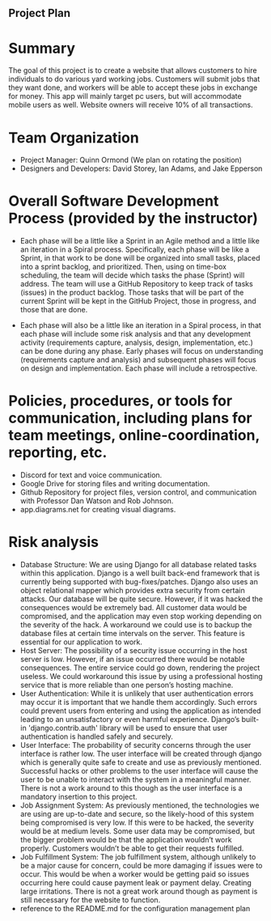 ## Project Plan

# Summary

The goal of this project is to create a website that allows customers to hire individuals to do various yard working jobs. Customers will submit jobs that they want done, and workers will be able to accept these jobs in exchange for money. This app will mainly target pc users, but will accommodate mobile users as well. Website owners will receive 10% of all transactions.

# Team Organization

- Project Manager: Quinn Ormond (We plan on rotating the position)
- Designers and Developers: David Storey, Ian Adams, and Jake Epperson

# Overall Software Development Process (provided by the instructor)

- Each phase will be a little like a Sprint in an Agile method and a little like an iteration in a Spiral process.  Specifically, each phase will be like a Sprint, in that work to be done will be organized into small tasks, placed into a sprint backlog, and prioritized.   Then, using on time-box scheduling, the team will decide which tasks the phase (Sprint) will address.  The team will use a GitHub Repository to keep track of tasks (issues) in the product backlog. Those tasks that will be part of the current Sprint will be kept in the GitHub Project, those in progress, and those that are done.

- Each phase will also be a little like an iteration in a Spiral process, in that each phase will include some risk analysis and that any development activity (requirements capture, analysis, design, implementation, etc.) can be done during any phase.  Early phases will focus on understanding (requirements capture and analysis) and subsequent phases will focus on design and implementation.  Each phase will include a retrospective.

# Policies, procedures, or tools for communication, including plans for team meetings, online-coordination, reporting, etc.

- Discord for text and voice communication.
- Google Drive for storing files and writing documentation.
- Github Repository for project files, version control, and communication with Professor Dan Watson and Rob Johnson.
- app.diagrams.net for creating visual diagrams.

# Risk analysis
- Database Structure: We are using Django for all database related tasks within this application. Django is a well built back-end framework that is currently being supported with bug-fixes/patches. Django also uses an object relational mapper which provides extra security from certain attacks. Our database will be quite secure. However, if it was hacked the consequences would be extremely bad. All customer data would be compromised, and the application may even stop working depending on the severity of the hack. A workaround we could use is to backup the database files at certain time intervals on the server. This feature is essential for our application to work.
- Host Server: The possibility of a security issue occurring in the host server is low. However, if an issue occurred there would be notable consequences. The entire service could go down, rendering the project useless. We could workaround this issue by using a professional hosting service that is more reliable than one person’s hosting machine. 
- User Authentication: While it is unlikely that user authentication errors may occur it is important that we handle them accordingly. Such errors could prevent users from entering and using the application as intended leading to an unsatisfactory or even harmful experience. Django’s built-in 'django.contrib.auth' library will be used to ensure that user authentication is handled safely and securely.
- User Interface: The probability of security concerns through the user interface is rather low. The user interface will be created through django which is generally quite safe to create and use as previously mentioned. Successful hacks or other problems to the user interface will cause the user to be unable to interact with the system in a meaningful manner. There is not a work around to this though as the user interface is a mandatory insertion to this project.
- Job Assignment System: As previously mentioned, the technologies we are using are up-to-date and secure, so the likely-hood of this system being compromised is very low. If this were to be hacked, the severity would be at medium levels. Some user data may be compromised, but the bigger problem would be that the application wouldn’t work properly. Customers wouldn’t be able to get their requests fulfilled.
- Job Fulfillment System: The job fulfillment system, although unlikely to be a major cause for concern, could be more damaging if issues were to occur. This would be when a worker would be getting paid so issues occurring here could cause payment leak or payment delay. Creating large irritations. There is not a great work around though as payment is still necessary for the website to function.
- reference to the README.md for the configuration management plan